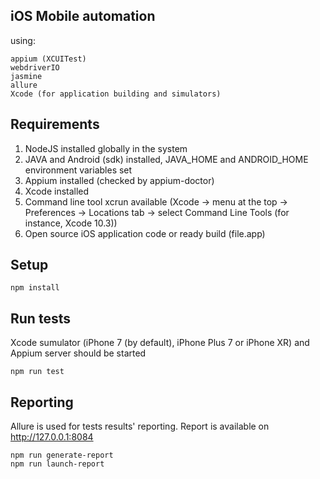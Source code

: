 ## iOS Mobile automation

using:
```
appium (XCUITest)
webdriverIO
jasmine
allure
Xcode (for application building and simulators)
```

## Requirements

1. NodeJS installed globally in the system
2. JAVA and Android (sdk) installed, JAVA_HOME and ANDROID_HOME environment variables set
3. Appium installed (checked by appium-doctor)
4. Xcode installed
5. Command line tool xcrun available (Xcode -> menu at the top -> Preferences -> Locations tab 
-> select Command Line Tools (for instance, Xcode 10.3))
6. Open source iOS application code or ready build (file.app)

## Setup
```
npm install
```

## Run tests

Xcode sumulator (iPhone 7 (by default), iPhone Plus 7 or iPhone XR) 
and Appium server should be started

```
npm run test
```

## Reporting

Allure is used for tests results' reporting. Report is available on http://127.0.0.1:8084
```
npm run generate-report
npm run launch-report
```
